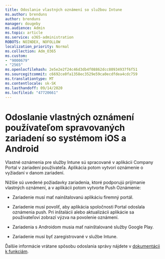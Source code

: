 ```yaml
---
title: Odoslanie vlastných oznámení so službou Intune
ms.author: brenduns
author: brenduns
manager: dougeby
ms.audience: Admin
ms.topic: article
ms.service: o365-administration
ROBOTS: NOINDEX, NOFOLLOW
localization_priority: Normal
ms.collection: Adm_O365
ms.custom:
- "9000679"
- "2565"
ms.openlocfilehash: 2e5e2e2f24c46d3db4f08862dcc80934937f6f51
ms.sourcegitcommit: c6692ce0fa1358ec3529e59ca0ecdfdea4cdc759
ms.translationtype: MT
ms.contentlocale: sk-SK
ms.lasthandoff: 09/14/2020
ms.locfileid: "47720661"
---
```

# <a name="how-to-send-custom-notifications-to-the-users-of-managed-ios-and-android-devices"></a>Odoslanie vlastných oznámení používateľom spravovaných zariadení so systémom iOS a Android

Vlastné oznámenia pre služby Intune sú spracované v aplikácii Company Portal v zariadení používateľa. Aplikácia potom vytvorí oznámenie o vyžiadaní v danom zariadení.

Nižšie sú uvedené požiadavky zariadenia, ktoré podporujú prijímanie vlastných oznámení, a v aplikácii potom vytvorte Push Oznámenie:

- Zariadenie musí mať nainštalovanú aplikáciu firemný portál.  

- Zariadenie musí povoliť, aby aplikácia spoločnosti Portal odoslala oznámenia push. Pri inštalácii alebo aktualizácii aplikácie sa používateľovi zobrazí výzva na povolenie oznámení.

- Zariadenia s Androidom musia mať nainštalované služby Google Play.

- Zariadenie musí byť zaregistrované v službe Intune.

Ďalšie informácie vrátane spôsobu odoslania správy nájdete v [dokumentácii k funkciám](https://docs.microsoft.com/intune/custom-notifications).
